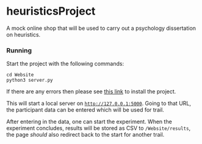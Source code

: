 # heuristicsProject
A mock online shop that will be used to carry out a psychology dissertation on heuristics.

### Running
Start the project with the following commands:
```
cd Website
python3 server.py
```
If there are any errors then please see [this link](https://github.com/lei-ezz/heuristicsProject/tree/master/Website) to install the project.

This will start a local server on [`http://127.0.0.1:5000`](http://127.0.0.1:5000). Going to that URL, the participant data can be entered which will be used for trail. 

After entering in the data, one can start the experiment. When the experiment concludes, results will be stored as CSV to `/Website/results`, the page *should* also redirect back to the start for another trail.